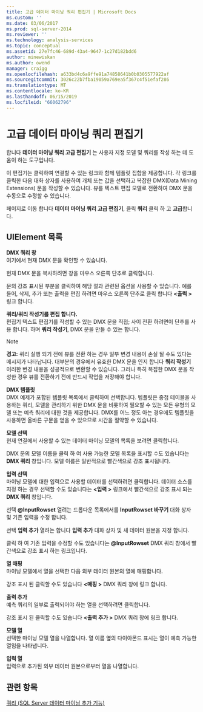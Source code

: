 ```yaml
---
title: 고급 데이터 마이닝 쿼리 편집기 | Microsoft Docs
ms.custom: ''
ms.date: 03/06/2017
ms.prod: sql-server-2014
ms.reviewer: ''
ms.technology: analysis-services
ms.topic: conceptual
ms.assetid: 27e7fc46-689d-43a4-9647-1c27d182bdd6
author: minewiskan
ms.author: owend
manager: craigg
ms.openlocfilehash: a633bd4c6a9ffe91a74858641b0b0305577922af
ms.sourcegitcommit: 3026c22b7fba19059a769ea5f367c4f51efaf286
ms.translationtype: MT
ms.contentlocale: ko-KR
ms.lasthandoff: 06/15/2019
ms.locfileid: "66062796"
---
```

# <a name="advanced-data-mining-query-editor"></a>고급 데이터 마이닝 쿼리 편집기
  합니다 **데이터 마이닝 쿼리 고급 편집기** 는 사용자 지정 모델 및 쿼리를 작성 하는 데 도움이 하는 도구입니다.  
  
 이 편집기는 클릭하여 연결할 수 있는 링크와 함께 템플릿 집합을 제공합니다. 각 링크를 클릭한 다음 대화 상자를 사용하여 개체 또는 값을 선택하고 복잡한 DMX(Data Mining Extensions) 문을 작성할 수 있습니다. 뷰를 텍스트 편집 모델로 전환하여 DMX 문을 수동으로 수정할 수 있습니다.  
  
 페이지로 이동 합니다 **데이터 마이닝 쿼리 고급 편집기**, 클릭 **쿼리** 클릭 하 고 **고급**합니다.  
  
## <a name="uielement-list"></a>UIElement 목록  
 **DMX 쿼리 창**  
 여기에서 현재 DMX 문을 확인할 수 있습니다.  
  
 현재 DMX 문을 복사하려면 창을 마우스 오른쪽 단추로 클릭합니다.  
  
 문의 강조 표시된 부분을 클릭하여 해당 절과 관련된 옵션을 사용할 수 있습니다. 예를 들어, 삭제, 추가 또는 출력을 편집 하려면 마우스 오른쪽 단추로 클릭 합니다  **\<출력 >** 링크 합니다.  
  
 **쿼리/쿼리 작성기를 편집 합니다.**  
 편집기 텍스트 편집기를 작성할 수 있는 DMX 문을 직접; 사이 전환 하려면이 단추를 사용 합니다. 하며 **쿼리 작성기**, DMX 문을 만들 수 있는 합니다.  
  
> [!NOTE]  
>  **경고:** 쿼리 실행 되기 전에 뷰를 전환 하는 경우 일부 변경 내용이 손실 될 수도 있다는 메시지가 나타납니다. 대부분의 경우에서 유효한 DMX 문을 인지 합니다 **쿼리 작성기** 이러한 변경 내용을 성공적으로 변환할 수 있습니다. 그러나 특히 복잡한 DMX 문을 작성한 경우 뷰를 전환하기 전에 반드시 작업을 저장해야 합니다.  
  
 **DMX 템플릿**  
 DMX 예제가 포함된 템플릿 목록에서 클릭하여 선택합니다. 템플릿은 중첩 테이블을 사용하는 쿼리, 모델을 관리하기 위한 DMX 문을 비롯하여 필요할 수 있는 모든 유형의 모델 또는 예측 쿼리에 대한 것을 제공합니다. DMX를 어느 정도 아는 경우에도 템플릿을 사용하면 올바른 구문을 얻을 수 있으므로 시간을 절약할 수 있습니다.  
  
 **모델 선택**  
 현재 연결에서 사용할 수 있는 데이터 마이닝 모델의 목록을 보려면 클릭합니다.  
  
 DMX 문의 모델 이름을 클릭 하 여 사용 가능한 모델 목록을 표시할 수도 있습니다는 **DMX 쿼리** 창입니다. 모델 이름은 일반적으로 빨간색으로 강조 표시됩니다.  
  
 **입력 선택**  
 마이닝 모델에 대한 입력으로 사용할 데이터를 선택하려면 클릭합니다. 데이터 소스를 지정 하는 경우 선택할 수도 있습니다는  **\<입력 >** 링크에서 빨간색으로 강조 표시 되는 **DMX 쿼리** 창입니다.  
  
 선택 **@InputRowset** 열려는 드롭다운 목록에서를 **InputRowset 바꾸기** 대화 상자 및 기존 입력을 수정 합니다.  
  
 선택 **입력 추가** 열려는 합니다 **입력 추가** 대화 상자 및 새 데이터 원본을 지정 합니다.  
  
 클릭 하 여 기존 입력을 수정할 수도 있습니다는 **@InputRowset** DMX 쿼리 창에서 빨간색으로 강조 표시 하는 링크입니다.  
  
 **열 매핑**  
 마이닝 모델에서 열을 선택한 다음 외부 데이터 원본의 열에 매핑합니다.  
  
 강조 표시 된 클릭할 수도 있습니다  **\<매핑 >** DMX 쿼리 창에 링크 합니다.  
  
 **출력 추가**  
 예측 쿼리의 일부로 출력되어야 하는 열을 선택하려면 클릭합니다.  
  
 강조 표시 된 클릭할 수도 있습니다  **\<출력 추가 >** DMX 쿼리 창에 링크 합니다.  
  
 **모델 열**  
 선택한 마이닝 모델 열을 나열합니다. 열 이름 옆의 다이아몬드 표시는 열이 예측 가능한 열임을 나타냅니다.  
  
 **입력 열**  
 입력으로 추가된 외부 데이터 원본으로부터 열을 나열합니다.  
  
## <a name="see-also"></a>관련 항목  
 [쿼리 &#40;SQL Server 데이터 마이닝 추가 기능&#41;](query-sql-server-data-mining-add-ins.md)  
  
  
